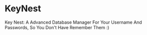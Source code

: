 # KeyNest
Key Nest: A Advanced Database Manager For Your Username And Passwords, So You Don't Have Remember Them :)
